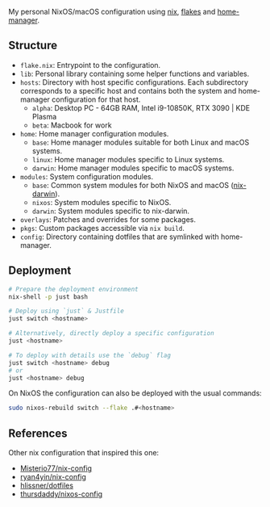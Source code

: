 My personal NixOS/macOS configuration using [nix](https://nixos.org),
[flakes](https://nixos.wiki/wiki/Flakes) and
[home-manager](https://nixos.wiki/wiki/Home_Manager).

## Structure

- `flake.nix`: Entrypoint to the configuration.
- `lib`: Personal library containing some helper functions and variables.
- `hosts`: Directory with host specific configurations. Each subdirectory
  corresponds to a specific host and contains both the system and home-manager
  configuration for that host.
  - `alpha`: Desktop PC - 64GB RAM, Intel i9-10850K, RTX 3090 | KDE Plasma
  - `beta`: Macbook for work
- `home`: Home manager configuration modules.
  - `base`: Home manager modules suitable for both Linux and macOS systems.
  - `linux`: Home manager modules specific to Linux systems.
  - `darwin`: Home manager modules specific to macOS systems.
- `modules`: System configuration modules.
  - `base`: Common system modules for both NixOS and macOS
    ([nix-darwin](https://github.com/LnL7/nix-darwin/tree/master)).
  - `nixos`: System modules specific to NixOS.
  - `darwin`: System modules specific to nix-darwin.
- `overlays`: Patches and overrides for some packages.
- `pkgs`: Custom packages accessible via `nix build`.
- `config`: Directory containing dotfiles that are symlinked with home-manager.

## Deployment

```sh
# Prepare the deployment environment
nix-shell -p just bash

# Deploy using `just` & Justfile
just switch <hostname>

# Alternatively, directly deploy a specific configuration
just <hostname>

# To deploy with details use the `debug` flag
just switch <hostname> debug
# or
just <hostname> debug
```

On NixOS the configuration can also be deployed with the usual commands:
```sh
sudo nixos-rebuild switch --flake .#<hostname>
```

## References

Other nix configuration that inspired this one:

- [Misterio77/nix-config](https://github.com/Misterio77/nix-config)
- [ryan4yin/nix-config](https://github.com/ryan4yin/nix-config)
- [hlissner/dotfiles](https://github.com/hlissner/dotfiles)
- [thursdaddy/nixos-config](https://github.com/thursdaddy/nixos-config)

